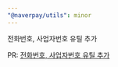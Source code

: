 ```yaml
---
"@naverpay/utils": minor
---
```


전화번호, 사업자번호 유틸 추가

PR: [전화번호, 사업자번호 유틸 추가](https://github.com/NaverPayDev/pie/pull/150)
